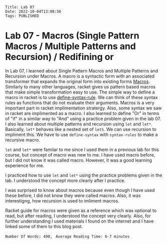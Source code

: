     Title: Lab 07
    Date: 2022-10-04T13:08:56
    Tags: PUBLISHED

Lab 07 - Macros (Single Pattern Macros / Multiple Patterns and Recursion) / Redifining or
=================================================================

In Lab 07, I learned about Single Pattern Macros and Multiple Patterns and Recursion under Macros. A macro is a syntactic form with an associated transformer that expands the original form into existing forms [Macros](https://docs.racket-lang.org/guide/macros.html#:~:text=A%20macro%20is%20a%20syntactic,small%20set%20of%20core%20constructs. "Macros"). Similarly to many other languages, racket gives us pattern based macros that make simple transformation easy to use. The simple way to define a macro in racket is to use [define-syntax-rule](https://docs.racket-lang.org/reference/stx-patterns.html?q=define-syntax-rule#%28form._%28%28lib._racket%2Fprivate%2Fstxcase-scheme..rkt%29._with-syntax%29%29 "define-syntax-rule"). We can think of these syntax rules as functions that do not evaluate their arguments. Macros is a very important part in racket implimentation stratergy. Also, some syntax we saw in racket are implimented as a macro. I also learned to define "Or" in terms of "if" in a similar way to "And" using a practice problem given in the lab 07. I also learned about multiple patterns and recursion using ```let``` and ```let*```. Basically, ```let*``` behaves like a nested set of ```letS```. We can use recursion to impliment this. We have to use ```define-syntax``` with ```syntax-rules``` to make a recursive macro.

```let``` and ```let*``` were familar to me since I used them in a previous lab for this course, but concept of macro was new to me. I have used macro before, but I did not know it was called macro. However, it was a good learning experience for me.

I practiced how to use ```let``` and ```let*``` using the practice problems given in the lab. I understood the concept more clearly after I practice.

I was surprised to know about macros because even though I have used these before, I did not know they were called macros. Also, it was interestigng, how recursion is used to imliment macros.

Racket guide for macros were given as a reference which was optional to read, but after reading, I understood the concept very clearly. Also, for further understanding I used materials I found on the internet and I have linked some of them to this blog post.
 
```Number Of Words: 490, ```
```Average Reading Time: 6-7 minutes```

<!-- more -->

